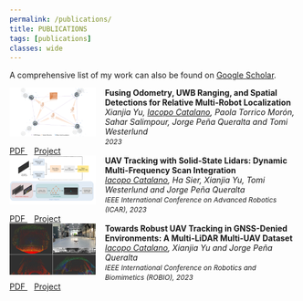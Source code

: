 ```yaml
---
permalink: /publications/
title: PUBLICATIONS
tags: [publications]
classes: wide
---
```


A comprehensive list of my work can also be found on [Google Scholar](https://scholar.google.com/citations?user=VnPwRvkAAAAJ&hl=en).

<div class="publication-card">
    <img src="../assets/images/publications/pf_spatial_detection_localization.png" width="30%" height="auto" alt="" align="left" style="margin-right: 1rem;" /> 
    <strong> Fusing Odometry, UWB Ranging, and Spatial Detections for Relative Multi-Robot Localization </strong>
    <br> 
    <em style="font-size: 14px;">Xianjia Yu, <u>Iacopo Catalano</u>, Paola Torrico Morón, Sahar Salimpour, Jorge Peña Queralta and Tomi Westerlund</em>
    <br>
    <em style="font-size: 12px;">2023</em>
    <br>
    <a class="btn" href="https://arxiv.org/pdf/2304.06264.pdf" itemprop="sameAs">
        <i class="ai ai-arxiv ai-fw"></i> PDF
    </a>
    &nbsp;&nbsp;
    <a class="btn" href="https://github.com/TIERS/uwb-cooperative-mrs-localization" itemprop="sameAs">
        <i class="far fa-file-code"></i> Project
    </a>
</div>

<div class="publication-card">
    <img src="../assets/images/publications/uav_tracking.png" width="30%" height="auto" alt="" align="left" style="margin-right: 1rem;" />  
    <strong> UAV Tracking with Solid-State Lidars: Dynamic Multi-Frequency Scan Integration </strong>
    <br> 
    <em style="font-size: 14px;"> <u>Iacopo Catalano</u>, Ha Sier, Xianjia Yu, Tomi Westerlund and Jorge Peña Queralta</em>
    <br>
    <em style="font-size: 12px;"> IEEE International Conference on Advanced Robotics (ICAR), 2023</em>
    <br>
    <a class="btn" href="https://arxiv.org/pdf/2304.12125.pdf" itemprop="sameAs">
        <i class="ai ai-arxiv ai-fw"></i> PDF
    </a>
    &nbsp;&nbsp;
    <a class="btn" href="https://tiers.github.io/dynamic_scan_tracking" itemprop="sameAs">
        <i class="far fa-file-code"></i> Project
    </a>
</div>

<div class="publication-card">
    <img src="../assets/images/publications/data_sample.jpg" width="30%" height="auto" alt="" align="left" style="margin-right: 1rem;" /> 
    <strong> Towards Robust UAV Tracking in GNSS-Denied Environments: A Multi-LiDAR Multi-UAV Dataset </strong>
    <br> 
    <em style="font-size: 14px;"> <u>Iacopo Catalano</u>, Xianjia Yu and Jorge Peña Queralta</em>
    <br>
    <em style="font-size: 12px;"> IEEE International Conference on Robotics and Biomimetics (ROBIO), 2023</em>
    <br>
    <a class="btn" href="" itemprop="sameAs">
        <i class="ai ai-arxiv ai-fw"></i> PDF
    </a>
    &nbsp;&nbsp;
    <a class="btn" href="https://tiers.github.io/multi_lidar_multi_uav_dataset" itemprop="sameAs">
        <i class="far fa-file-code"></i> Project
    </a>
</div>

<!-- <div class="publication-card">
    <img src="../assets/images/publications/uav_tracking.png" width="40%" height="auto" alt="" align="left" style="padding-right: 15px;" /> 
    <strong> UAV Tracking with Solid-State Lidars: Dynamic Multi-Frequency Scan Integration </strong>
    <br> 
    <em> <u>Iacopo Catalano</u>, Ha Sier, Xianjia Yu, Tomi Westerlund and Jorge Peña Queralta (2023)</em>
    <br>
    <a href="https://arxiv.org/pdf/2304.12125.pdf" itemprop="sameAs">
        <i class="ai ai-arxiv ai-fw"></i> PDF
    </a>
    &nbsp;&nbsp;
    <a href="https://tiers.github.io/dynamic_scan_tracking" itemprop="sameAs">
        <i class="far fa-file-code"></i> Project
    </a>
</div> -->